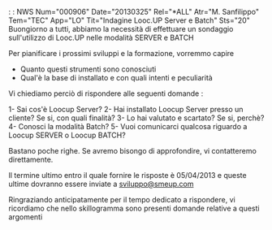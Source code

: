  :  : NWS Num="000906" Date="20130325" Rel="*ALL" Atr="M. Sanfilippo" Tem="TEC" App="LO" Tit="Indagine Looc.UP Server e Batch" Sts="20"
Buongiorno a tutti,
abbiamo la necessità di effettuare un sondaggio sull'utilizzo di Looc.UP nelle modalità SERVER e BATCH

Per pianificare i prossimi sviluppi e la formazione, vorremmo capire
- Quanto questi strumenti sono conosciuti
- Qual'è la base di installato e con quali intenti e peculiarità

Vi chiediamo perciò di rispondere alle seguenti domande : 

1- Sai cos'è Loocup Server?
2- Hai installato Loocup Server presso un cliente? Se si, con quali finalità?
3- Lo hai valutato e scartato? Se si, perchè?
4- Conosci la modalità Batch?
5- Vuoi comunicarci qualcosa riguardo a Loocup SERVER o Loocup BATCH?

Bastano poche righe. Se avremo bisongo di approfondire, vi contatteremo direttamente.

Il termine ultimo entro il quale fornire le risposte è 05/04/2013 e queste ultime dovranno essere inviate a sviluppo@smeup.com

Ringraziando anticipatamente per il tempo dedicato a rispondere, vi ricordiamo che nello skillogramma sono presenti domande relative a questi argomenti
